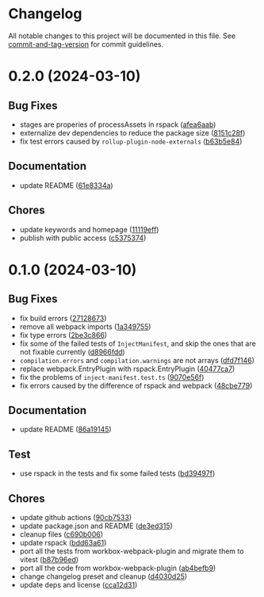# Changelog

All notable changes to this project will be documented in this file. See [commit-and-tag-version](https://github.com/absolute-version/commit-and-tag-version) for commit guidelines.

# 0.2.0    (2024-03-10)


## **Bug Fixes**

* stages are properies of processAssets in rspack ([afea6aab](https://github.com/Clarkkkk/workbox-rspack-plugin/commit/afea6aab3b04f4ed6be335c395d2e616bfff1641))
* externalize dev dependencies to reduce the package size ([8151c28f](https://github.com/Clarkkkk/workbox-rspack-plugin/commit/8151c28f0a300aff6d1cf71f77d616c2d6170a47))
* fix test errors caused by `rollup-plugin-node-externals` ([b63b5e84](https://github.com/Clarkkkk/workbox-rspack-plugin/commit/b63b5e849c45ac321dc131ac06c7669e5639398c))

## **Documentation**

* update README ([61e8334a](https://github.com/Clarkkkk/workbox-rspack-plugin/commit/61e8334a8a063d51c0e841fac68aef9e954256fd))

## **Chores**

* update keywords and homepage ([11119eff](https://github.com/Clarkkkk/workbox-rspack-plugin/commit/11119eff3269d5eee12d1f76ecf5ee8329ccddcf))
* publish with public access ([c5375374](https://github.com/Clarkkkk/workbox-rspack-plugin/commit/c537537484d823867c0f08458b8c47f8d7113524))



# 0.1.0    (2024-03-10)


## **Bug Fixes**

* fix build errors ([27128673](https://github.com/Clarkkkk/workbox-rspack-plugin/commit/27128673c4ac06472e038f1c517190ca19ffefd5))
* remove all webpack imports ([1a349755](https://github.com/Clarkkkk/workbox-rspack-plugin/commit/1a349755e139efea39f70687f02e9ea756c25fec))
* fix type errors ([2be3c866](https://github.com/Clarkkkk/workbox-rspack-plugin/commit/2be3c8661182761e4a4068bc4f351cb091f1e3d7))
* fix some of the failed tests of `InjectManifest`, and skip the ones that are not fixable currently ([d8966fdd](https://github.com/Clarkkkk/workbox-rspack-plugin/commit/d8966fddc53ef43513aa1833d1d146392a5c564d))
* `compilation.errors` and `compilation.warnings` are not arrays ([dfd7f146](https://github.com/Clarkkkk/workbox-rspack-plugin/commit/dfd7f146cf78af6cd0c4c0d05d24a7dc9fdbe747))
* replace webpack.EntryPlugin with rspack.EntryPlugin ([40477ca7](https://github.com/Clarkkkk/workbox-rspack-plugin/commit/40477ca73527812391aa4723c86de7bdfcd2cc12))
* fix the problems of `inject-manifest.test.ts` ([9070e56f](https://github.com/Clarkkkk/workbox-rspack-plugin/commit/9070e56f2bc6fa92ed89c1d7060fa41e72e14ac7))
* fix errors caused by the difference of rspack and webpack ([48cbe779](https://github.com/Clarkkkk/workbox-rspack-plugin/commit/48cbe779436fb8f7b0c9c1e7c3e07118eb43b2ec))

## **Documentation**

* update README ([86a19145](https://github.com/Clarkkkk/workbox-rspack-plugin/commit/86a19145fe3403d13a57d840d9736ed658cb362c))

## **Test**

* use rspack in the tests and fix some failed tests ([bd39497f](https://github.com/Clarkkkk/workbox-rspack-plugin/commit/bd39497f9cd30c30c5e4810be6acd7ee2fcad8f9))

## **Chores**

* update github actions ([90cb7533](https://github.com/Clarkkkk/workbox-rspack-plugin/commit/90cb7533fcf9a77ab17df473a4d226795f1700bb))
* update package.json and README ([de3ed315](https://github.com/Clarkkkk/workbox-rspack-plugin/commit/de3ed315ec7291182ab0af37f72d776491da210e))
* cleanup files ([c690b006](https://github.com/Clarkkkk/workbox-rspack-plugin/commit/c690b006f4cf8ce658b85ee327e5e8fa292f5c51))
* update rspack ([bdd63a61](https://github.com/Clarkkkk/workbox-rspack-plugin/commit/bdd63a6127cfecc5bad1df1dbf1442daa29a0812))
* port all the tests from workbox-webpack-plugin and migrate them to vitest ([b87b96ed](https://github.com/Clarkkkk/workbox-rspack-plugin/commit/b87b96eda77cadf9a1ada5ef1f49b54a504141b6))
* port all the code from workbox-webpack-plugin ([ab4befb9](https://github.com/Clarkkkk/workbox-rspack-plugin/commit/ab4befb9355da05ec3d0b1c810ffc81c295fb5cf))
* change changelog preset and cleanup ([d4030d25](https://github.com/Clarkkkk/workbox-rspack-plugin/commit/d4030d2572586a9246c5e67118904780f0bb6f5d))
* update deps and license ([cca12d31](https://github.com/Clarkkkk/workbox-rspack-plugin/commit/cca12d3141a26e6940d8b0d1d1b101747dbb9069))
